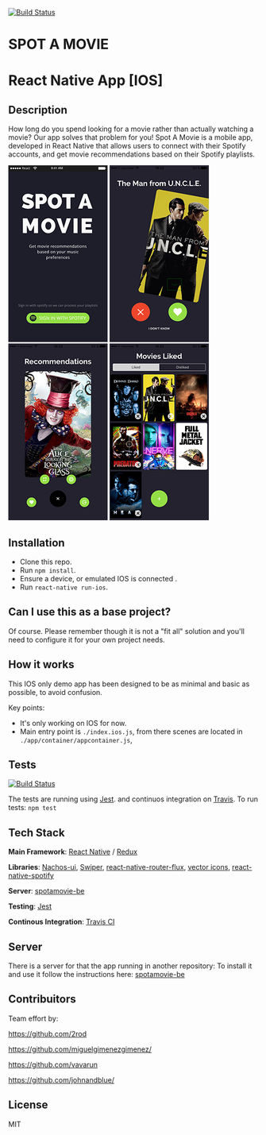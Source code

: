 [![Build Status](https://travis-ci.org/johnandblue/spotamovieFE.svg?branch=develop)](https://travis-ci.org/johnandblue/spotamovieFE) 

# SPOT A MOVIE

# React Native  App [IOS]



## Description

How long do you spend looking for a movie rather than actually watching a movie?
Our app solves that problem for you!
Spot A Movie is a mobile app, developed in React Native that allows users to connect with their Spotify accounts, and get movie recommendations based on their Spotify playlists.

![spotamovie app](./Landing.png)
![spotamovie app](./Swiper.png)
![spotamovie app](./Recomm.png)
![spotamovie app](./List.png)

## Installation

* Clone this repo.
* Run `npm install`.
* Ensure a device, or emulated IOS  is connected .
* Run `react-native run-ios`.

## Can I use this as a base project?

Of course. Please remember though it is not a "fit all" solution and you'll need to configure it for your own project needs.

## How it works

This IOS only demo app has been designed to be as minimal and basic as possible, to avoid confusion.

Key points:
- It's only working on IOS for now.
- Main entry point is  `./index.ios.js`, from there scenes are located in  `./app/container/appcontainer.js`,  


## Tests
[![Build Status](https://travis-ci.org/johnandblue/spotamovieFE.svg?branch=develop)](https://travis-ci.org/johnandblue/spotamovieFE)

The  tests are running using [Jest](https://facebook.github.io/jest/). 
and continuos integration on [Travis](https://travis-ci.org/johnandblue/spotamovieFE).
To run tests: `npm test`

## Tech Stack

**Main Framework**: [React Native](https://github.com/facebook/react-native) / [Redux](https://github.com/reactjs/redux)

**Libraries**: [Nachos-ui](https://github.com/avocode/nachos-ui), [Swiper](https://github.com/meteor-factory/react-native-tinder-swipe-cards), [react-native-router-flux](https://github.com/aksonov/react-native-router-flux), [vector icons](https://github.com/oblador/react-native-vector-icons), [react-native-spotify](https://github.com/viestat/react-native-spotify)

**Server**: [spotamovie-be](https://github.com/miguelgimenezgimenez/spotamovie-be)

**Testing**: [Jest](https://github.com/facebook/jest)

**Continous Integration**: [Travis CI](travis-ci.org)

## Server

There is a server for that the app running in another repository:
To install it and use it follow the instructions here: [spotamovie-be](https://github.com/miguelgimenezgimenez/spotamovie-be)

## Contribuitors

Team effort by:

https://github.com/2rod

https://github.com/miguelgimenezgimenez/

https://github.com/vavarun

https://github.com/johnandblue/


## License

MIT
